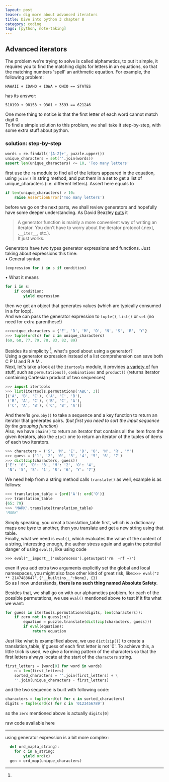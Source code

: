 ```yaml
---
layout: post
teaser: dig more about advanced iterators
title: Dive into python 3 chapter 8
category: coding
tags: [python, note-taking]
---
```

## Advanced iterators #
The problem we're trying to solve is called <def>alphametics</def>, to put it simple, it requires you to find the matching digits for letters in an equations, so that the matching numbers 'spell' an arithmetic equation. For example, the following problem:
~~~
HAWAII + IDAHO + IOWA + OHIO == STATES
~~~
has its answer:
```
510199 + 98153 + 9301 + 3593 == 621246
```
One more thing to notice is that the first letter of each word cannot match digit 0.      
To find a simple solution to this problem, we shall take it step-by-step, with some extra stuff about python.
### solution: step-by-step #
~~~python
words = re.findall('[A-Z]+', puzzle.upper())
unique_characters = set(''.join(words))
assert len(unique_characters) <= 10, 'Too many letters'
~~~
first use the `re` module to find all of the letters appeared in the equation, using `join()` in string method, and put them in a set to get a list of unique_characters (i.e. different letters).
Assert here equals to
~~~python
if len(unique_characters) > 10:
    raise AssertionError('Too many letters')
~~~
before we go on the next parts, we shall review generators and hopefully have some deeper understanding.
As David Beazley [puts][dabeaz] it
>A generator function is mainly a more convenient way of writing an iterator. You don't have to worry about the iterator protocol (.next, .`__iter__`, etc.).   
>It just works.

Generators have two types generator expressions and functions. Just taking about expressions this time:   
• General syntax
~~~python
(expression for i in s if condition)
~~~
• What it means
~~~python
for i in s:
    if condition:
        yield expression
~~~
then we get an object that generates values (which are typically consumed in a for loop).   
And we can pass the generator expression to `tuple()`, `list()` or `set` (no need for extra parenthese!)
~~~python
>>>unique_characters = {'E', 'D', 'M', 'O', 'N', 'S', 'R', 'Y'}
>>> tuple(ord(c) for c in unique_characters)
(69, 68, 77, 79, 78, 83, 82, 89)
~~~
Besides its simplicity [^1], what's good about using a generator?     
Using a generator expression instead of a list comprehension can save both C P U and R A M .    
Next, let's take a look at the `itertools` module, it provides [a variety of][itertools] fun stuff, such as `permutations()`, `combinations` and `product()` (returns iterator containing Cartesian product of two sequences)
~~~python
>>> import itertools
>>> list(itertools.permutations('ABC', 3))
[('A', 'B', 'C'), ('A', 'C', 'B'),
 ('B', 'A', 'C'), ('B', 'C', 'A'),
 ('C', 'A', 'B'), ('C', 'B', 'A')]
~~~
And there'is `groupby()` to take a sequence and a key function to return an iterator that generates pairs. (_but first you need to sort the input sequence by the grouping function_)   
Also, we have `chain()` to return an iterator that contains all the item from the given iterators, also the `zip()` one to return an iterator of the tuples of items of each two iterators.
~~~python
>>> characters = ('S', 'M', 'E', 'D', 'O', 'N', 'R', 'Y')
>>> guess = ('1', '2', '0', '3', '4', '5', '6', '7')
>>> dict(zip(characters, guess))
{'E': '0', 'D': '3', 'M': '2', 'O': '4',
 'N': '5', 'S': '1', 'R': '6', 'Y': '7'}
~~~
We need help from a string method calls `translate()` as well, example is as follows:
~~~python
>>> translation_table = {ord('A'): ord('O')}
>>> translation_table
{65: 79}
>>> 'MARK'.translate(translation_table)
'MORK'
~~~
Simply speaking, you creat a translation_table first, which is a dictionary maps one *byte* to another, then you translate and get a new string using that table.     
Finally, what we need is `eval()`, which evaluates the value of the content of a string, interesting enough, the author stress again and again the potential danger of using `eval()`, like using code
```
>>> eval("__import__('subprocess').getoutput('rm  -rf ~)")
```
even if you add extra two arguments explicitly set the global and local namespaces, you might also face other kind of great risk, like:`>>> eval("2 ** 2147483647",{"__builtins__":None}, {})`    
So as I now understands, **there is no such thing named Absolute Safety**.

Besides that, we shall go on with our alphametics problem.
for each of the possible permutations, we use `eval()` mentioned above to test if it fits what we want:
~~~python
for guess in itertools.permutations(digits, len(characters)):
    if zero not in guess[:n]:
        equation = puzzle.translate(dict(zip(characters, guess)))
        if eval(equation):
            return equation
~~~
Just like what is examplified above, we use `dict(zip())` to create a translation_table, _if_ guess of each first letter is not '0'. To achieve this, a little trick is used, we give a forming pattern of the characters so that the first letters always locate at the start of the `characters` string.
~~~python
first_letters = {word[0] for word in words}
    n = len(first_letters)
    sorted_characters = ''.join(first_letters) + \
    ''.join(unique_characters - first_letters)
~~~
and the two sequence is built with following code:
~~~python
characters = tuple(ord(c) for c in sorted_characters)
digits = tuple(ord(c) for c in '0123456789')
~~~
so the `zero` mentioned above is actually `digits[0]`   

raw code available here

-----
[^1]:       
  using generator expression is a bit more complex:
```python
  def ord_map(a_string):
    for c in a_string:
        yield ord(c)    
  gen = ord_map(unique_characters)
```


[dabeaz]:http://www.dabeaz.com/
[itertools]:https://docs.python.org/3/library/itertools.html
